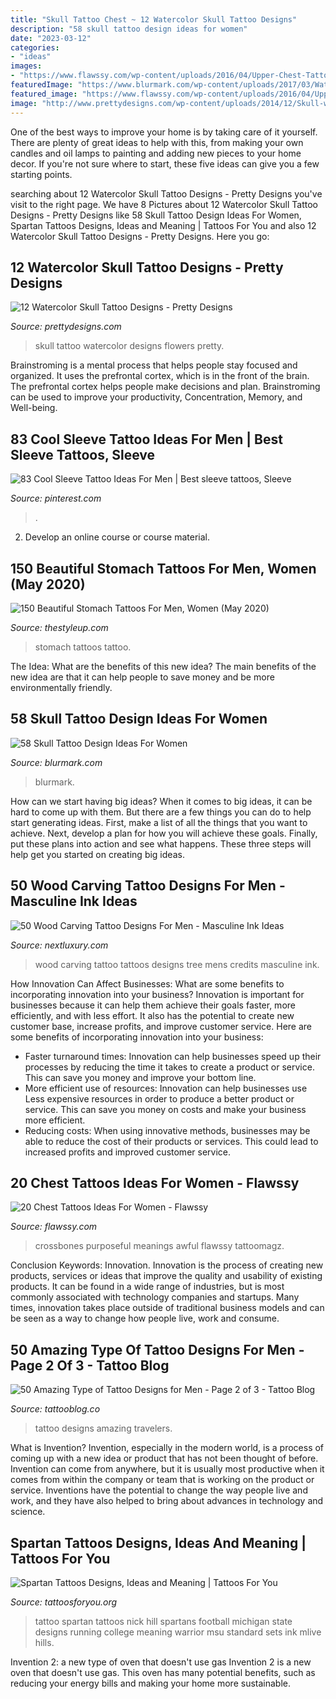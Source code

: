 ```yaml
---
title: "Skull Tattoo Chest ~ 12 Watercolor Skull Tattoo Designs"
description: "58 skull tattoo design ideas for women"
date: "2023-03-12"
categories:
- "ideas"
images:
- "https://www.flawssy.com/wp-content/uploads/2016/04/Upper-Chest-Tattoo-Ideas.jpeg"
featuredImage: "https://www.blurmark.com/wp-content/uploads/2017/03/Water-Color-Skull-with-Flower-Tattoo-On-Thigh-768x768.jpg"
featured_image: "https://www.flawssy.com/wp-content/uploads/2016/04/Upper-Chest-Tattoo-Ideas.jpeg"
image: "http://www.prettydesigns.com/wp-content/uploads/2014/12/Skull-with-Flowers.jpg"
---
```



One of the best ways to improve your home is by taking care of it yourself. There are plenty of great ideas to help with this, from making your own candles and oil lamps to painting and adding new pieces to your home decor. If you're not sure where to start, these five ideas can give you a few starting points.

	

		
searching about 12 Watercolor Skull Tattoo Designs - Pretty Designs you've visit to the right page. We have 8 Pictures about 12 Watercolor Skull Tattoo Designs - Pretty Designs like 58 Skull Tattoo Design Ideas For Women, Spartan Tattoos Designs, Ideas and Meaning | Tattoos For You and also 12 Watercolor Skull Tattoo Designs - Pretty Designs. Here you go:
		
    
## 12 Watercolor Skull Tattoo Designs - Pretty Designs

<img loading=lazy src="http://www.prettydesigns.com/wp-content/uploads/2014/12/Skull-with-Flowers.jpg" onerror="this.onerror=null;this.src='https://tse1.mm.bing.net/th?id=OIP.6hkeaz946QQQXQuCHTLQ-gHaLF&amp;pid=15.1';" alt="12 Watercolor Skull Tattoo Designs - Pretty Designs">

_Source: prettydesigns.com_

>skull tattoo watercolor designs flowers pretty. 

	

Brainstroming is a mental process that helps people stay focused and organized. It uses the prefrontal cortex, which is in the front of the brain. The prefrontal cortex helps people make decisions and plan. Brainstroming can be used to improve your productivity, Concentration, Memory, and Well-being.

    
## 83 Cool Sleeve Tattoo Ideas For Men | Best Sleeve Tattoos, Sleeve

<img loading=lazy src="https://i.pinimg.com/736x/26/25/97/2625970b82dff28ae4d68849b3c945fc.jpg" onerror="this.onerror=null;this.src='https://tse4.mm.bing.net/th?id=OIP.S1zEQT3xaPBLPIy-T1pJcwHaPZ&amp;pid=15.1';" alt="83 Cool Sleeve Tattoo Ideas For Men | Best sleeve tattoos, Sleeve">

_Source: pinterest.com_

>. 

	

2. Develop an online course or course material.

    
## 150 Beautiful Stomach Tattoos For Men, Women (May 2020)

<img loading=lazy src="https://thestyleup.com/wp-content/uploads/2015/03/stomach-tattoo-colorful-skull.jpg" onerror="this.onerror=null;this.src='https://tse1.mm.bing.net/th?id=OIP.lkF1wwkRQoo2ebNdJGQvQQHaLF&amp;pid=15.1';" alt="150 Beautiful Stomach Tattoos For Men, Women (May 2020)">

_Source: thestyleup.com_

>stomach tattoos tattoo. 

	

The Idea: What are the benefits of this new idea?
The main benefits of the new idea are that it can help people to save money and be more environmentally friendly.

    
## 58 Skull Tattoo Design Ideas For Women

<img loading=lazy src="https://www.blurmark.com/wp-content/uploads/2017/03/Water-Color-Skull-with-Flower-Tattoo-On-Thigh-768x768.jpg" onerror="this.onerror=null;this.src='https://tse2.mm.bing.net/th?id=OIP.MifhZ0-klUP1_jpdwvK__QHaHa&amp;pid=15.1';" alt="58 Skull Tattoo Design Ideas For Women">

_Source: blurmark.com_

>blurmark. 

	

How can we start having big ideas?
When it comes to big ideas, it can be hard to come up with them. But there are a few things you can do to help start generating ideas. First, make a list of all the things that you want to achieve. Next, develop a plan for how you will achieve these goals. Finally, put these plans into action and see what happens. These three steps will help get you started on creating big ideas.

    
## 50 Wood Carving Tattoo Designs For Men - Masculine Ink Ideas

<img loading=lazy src="http://nextluxury.com/wp-content/uploads/initals-in-tree-wood-carving-mens-inner-arm-bicep-tattoos.jpg" onerror="this.onerror=null;this.src='https://tse3.mm.bing.net/th?id=OIP.F0nj1arOToTeBblV17Pd2wHaJQ&amp;pid=15.1';" alt="50 Wood Carving Tattoo Designs For Men - Masculine Ink Ideas">

_Source: nextluxury.com_

>wood carving tattoo tattoos designs tree mens credits masculine ink. 

	

How Innovation Can Affect Businesses: What are some benefits to incorporating innovation into your business?
Innovation is important for businesses because it can help them achieve their goals faster, more efficiently, and with less effort. It also has the potential to create new customer base, increase profits, and improve customer service. Here are some benefits of incorporating innovation into your business: 
- Faster turnaround times: Innovation can help businesses speed up their processes by reducing the time it takes to create a product or service. This can save you money and improve your bottom line. 
- More efficient use of resources: Innovation can help businesses use Less expensive resources in order to produce a better product or service. This can save you money on costs and make your business more efficient. 
- Reducing costs: When using innovative methods, businesses may be able to reduce the cost of their products or services. This could lead to increased profits and improved customer service.

    
## 20 Chest Tattoos Ideas For Women - Flawssy

<img loading=lazy src="https://www.flawssy.com/wp-content/uploads/2016/04/Upper-Chest-Tattoo-Ideas.jpeg" onerror="this.onerror=null;this.src='https://tse1.mm.bing.net/th?id=OIP.p44kVkScCcBJLyRpTTKDUgHaJ4&amp;pid=15.1';" alt="20 Chest Tattoos Ideas For Women - Flawssy">

_Source: flawssy.com_

>crossbones purposeful meanings awful flawssy tattoomagz. 

	

Conclusion
Keywords: Innovation.
Innovation is the process of creating new products, services or ideas that improve the quality and usability of existing products. It can be found in a wide range of industries, but is most commonly associated with technology companies and startups. Many times, innovation takes place outside of traditional business models and can be seen as a way to change how people live, work and consume.

    
## 50 Amazing Type Of Tattoo Designs For Men - Page 2 Of 3 - Tattoo Blog

<img loading=lazy src="http://tattooblog.co/wp-content/uploads/2017/09/Travelers-tattoo.jpg" onerror="this.onerror=null;this.src='https://tse3.mm.bing.net/th?id=OIP.NWD6YMkKojpArK_NekYaQgHaLH&amp;pid=15.1';" alt="50 Amazing Type of Tattoo Designs for Men - Page 2 of 3 - Tattoo Blog">

_Source: tattooblog.co_

>tattoo designs amazing travelers. 

	

What is Invention?
Invention, especially in the modern world, is a process of coming up with a new idea or product that has not been thought of before. Invention can come from anywhere, but it is usually most productive when it comes from within the company or team that is working on the product or service. Inventions have the potential to change the way people live and work, and they have also helped to bring about advances in technology and science.

    
## Spartan Tattoos Designs, Ideas And Meaning | Tattoos For You

<img loading=lazy src="https://www.tattoosforyou.org/wp-content/uploads/2016/05/Tattoo-Spartan.jpg" onerror="this.onerror=null;this.src='https://tse3.mm.bing.net/th?id=OIP.YRBbbJ9o1FeKTEluet8KzgHaJ6&amp;pid=15.1';" alt="Spartan Tattoos Designs, Ideas and Meaning | Tattoos For You">

_Source: tattoosforyou.org_

>tattoo spartan tattoos nick hill spartans football michigan state designs running college meaning warrior msu standard sets ink mlive hills. 

	

Invention 2: a new type of oven that doesn't use gas
Invention 2 is a new oven that doesn't use gas. This oven has many potential benefits, such as reducing your energy bills and making your home more sustainable.


